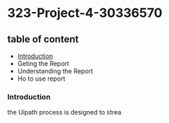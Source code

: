 # 323-Project-4-30336570

## table of content

- [Introduction](#introduction)
- Geting the Report
- Understanding the Report
- Ho to use report

### Introduction 

the Uipath process is designed to strea
